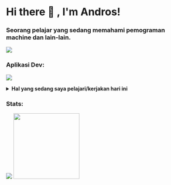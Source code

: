 # Hi there 👋 , I'm Andros!
### Seorang pelajar yang sedang memahami pemograman machine dan lain-lain.  
<p>
  <img src="https://img.shields.io/github/followers/ahmdasyhr8?style=for-the-badge" />
</p>

### Aplikasi Dev:
<p>
    <img src="https://img.shields.io/badge/Text%20Editor-Visual%20Studio%20Code-blue?&logo=visual%20studio%20code&logoColor=blue" />
</p>


<details>
 <summary><strong>Hal yang sedang saya pelajari/kerjakan hari ini</strong></summary> </br>
    - 🔭 Saya menggunakan windows/linux untuk melakukan programming </br>
    - 🌱 Saya sedang belajar pengembangan front-end </br>
    - 🌱 Pemograman yang sedang saya pelajari saat ini yaitu html-css-js  </br>
    - 👯 Saya juga ingin masuk ke pembangunan pemograman android </br>
    - ⚡ Fun fact: saya belajar secara otodidak </br>
</details>

### Stats:
<img src="https://github-readme-stats.vercel.app/api?username=ahmdasyhr8&hide=contribs,prs&show_icons=true&hide_border=true&title_color=000" />
<img src="https://github-readme-stats.vercel.app/api/top-langs/?username=ahmdasyhr8&layout=compact" height=180 />
